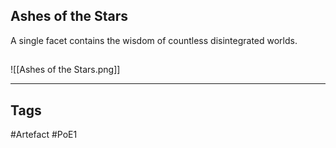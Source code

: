 ## Ashes of the Stars
A single facet contains the wisdom
of countless disintegrated worlds.
##
![[Ashes of the Stars.png]]

---
## Tags
#Artefact
#PoE1